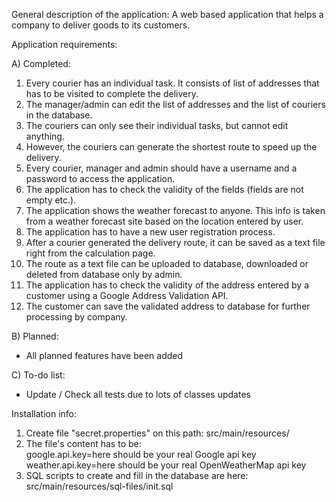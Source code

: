 General description of the application: 
A web based application that helps a company to deliver goods to its customers.  

Application requirements:

A) Completed:
1) Every courier has an individual task. It consists of list of addresses that has to be visited to complete the delivery.
2) The manager/admin can edit the list of addresses and the list of couriers in the database.
3) The couriers can only see their individual tasks, but cannot edit anything. 
4) However, the couriers can generate the shortest route to speed up the delivery.
5) Every courier, manager and admin should have a username and a password to access the application.
6) The application has to check the validity of the fields (fields are not empty etc.).
7) The application shows the weather forecast to anyone. This info is taken from a weather forecast site based on the location entered by user.
8) The application has to have a new user registration process.
9) After a courier generated the delivery route, it can be saved as a text file right from the calculation page.
10) The route as a text file can be uploaded to database, downloaded or deleted from database only by admin.
11) The application has to check the validity of the address entered by a customer using a Google Address Validation API.
12) The customer can save the validated address to database for further processing by company.  
 
B) Planned:
- All planned features have been added

C) To-do list:
- Update / Check all tests due to lots of classes updates

Installation info:
1) Create file "secret.properties" on this path: src/main/resources/
2) The file's content has to be:  
google.api.key=here should be your real Google api key  
weather.api.key=here should be your real OpenWeatherMap api key
3) SQL scripts to create and fill in the database are here: src/main/resources/sql-files/init.sql